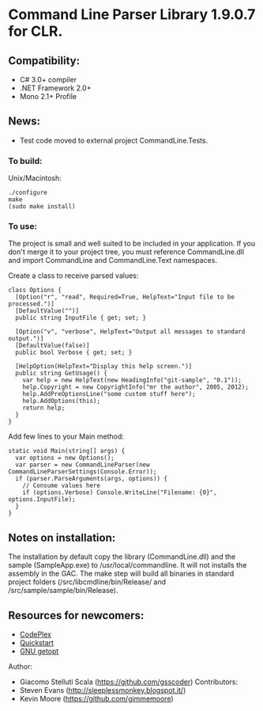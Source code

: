 Command Line Parser Library 1.9.0.7 for CLR.
===

Compatibility:
---
  - C# 3.0+ compiler
  - .NET Framework 2.0+
  - Mono 2.1+ Profile

News:
---
  - Test code moved to external project CommandLine.Tests.

### To build:

Unix/Macintosh:

    ./configure
    make
    (sudo make install)

### To use:

The project is small and well suited to be included in your application. If you don't merge it to your project tree, you must reference CommandLine.dll and import CommandLine and CommandLine.Text namespaces.

Create a class to receive parsed values:

    class Options {
      [Option("r", "read", Required=True, HelpText="Input file to be processed.")]
      [DefaultValue("")]
      public string InputFile { get; set; }
    
      [Option("v", "verbose", HelpText="Output all messages to standard output.")]
      [DefaultValue(false)]
      public bool Verbose { get; set; }

      [HelpOption(HelpText="Display this help screen.")]
      public string GetUsage() {
        var help = new HelpText(new HeadingInfo("git-sample", "0.1"));
        help.Copyright = new CopyrightInfo("mr the author", 2005, 2012);
        help.AddPreOptionsLine("some custom stuff here");
        help.AddOptions(this);
        return help;
      }
    }

Add few lines to your Main method:

    static void Main(string[] args) {
      var options = new Options();
      var parser = new CommandLineParser(new CommandLineParserSettings(Console.Error));
      if (parser.ParseArguments(args, options)) {
        // Consume values here
        if (options.Verbose) Console.WriteLine("Filename: {0}", options.InputFile);
      }
    }

Notes on installation:
---
The installation by default copy the library (CommandLine.dll) and the sample (SampleApp.exe) to /usr/local/commandline. It will not installs the assembly in the GAC. The make step will build all binaries in standard project folders (/src/libcmdline/bin/Release/ and /src/sample/sample/bin/Release).

Resources for newcomers:
---
  - [CodePlex](http://commandline.codeplex.com)
  - [Quickstart](http://commandline.codeplex.com/wikipage?title=Quickstart&referringTitle=Documentation)
  - [GNU getopt](http://www.gnu.org/software/libc/manual/html_node/Getopt.html)

Author:
  - Giacomo Stelluti Scala (https://github.com/gsscoder)
Contributors:
  - Steven Evans (http://sleeplessmonkey.blogspot.it/)
  - Kevin Moore (https://github.com/gimmemoore)
